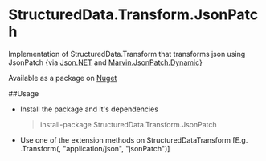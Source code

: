 # StructuredData.Transform.JsonPatch
Implementation of StructuredData.Transform that transforms json using JsonPatch 
{via [Json.NET](http://www.newtonsoft.com/json) and [Marvin.JsonPatch.Dynamic](https://github.com/KevinDockx/JsonPatch.Dynamic)}

Available as a package on [Nuget](https://www.nuget.org/packages/StructuredData.Transform.JsonPatch/)

##Usage

* Install the package and it's dependencies  
   > install-package StructuredData.Transform.JsonPatch
* Use one of the extension methods on StructuredDataTransform
   [E.g. <source json text>.Transform(<transform data text>, "application/json", "jsonPatch")]
   

